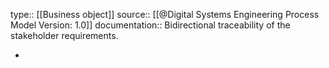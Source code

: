 type:: [[Business object]]
source:: [[@Digital Systems Engineering Process Model Version: 1.0]]
documentation:: Bidirectional traceability of the stakeholder requirements.

-
